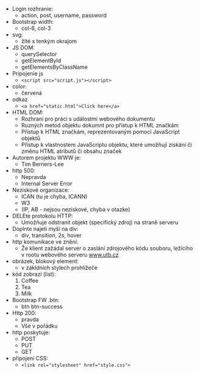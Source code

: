 - Login rozhranie:
  - action, post, username, password
- Bootstrap width:
  - col-6, col-3
- svg:
  - žlté s tenkým okrajom
- JS DOM:
  - querySelector
  - getElementById
  - getElementsByClassName
- Pripojenie js
  - ```<script src="script.js"></script>```
- color:
  - červená
- odkaz
  - ```<a href="static.html">Click here</a>```
- HTML DOM:
  - Rozhraní pro práci s událostmi webového dokumentu
  - Ruzných metod objektu dokumnt pro přístup k HTML značkám
  - Přístup k HTML značkám, reprezentovaným pomocí JavaScript objektů
  - Přístup k vlastnostem JavaScriptu objektu, které umožňují získání či změnu HTML atributů či obsahu značek
- Autorem projektu WWW je:
  - Tim Berners-Lee
- http 500:
  - Nepravda
  - Internal Server Error
- Neziskové organizace:
  - ICAN (tu je chyba, ICANN)
  - W3
  - (IP, AB - nejsou neziskové, chyba v otazke)
- DELEte protokolu HTTP:
  - Umožňuje odstranit objekt (specifický zdroj) na straně serveru
- Doplnte najeti myší na div:
  - div, transition, 2s, hover
- http komunikace ve znění:
  - Že klient zažádal server o zaslání zdrojového kódu souboru, ležícího v rootu webového serveru www.utb.cz
- obrázek, blokový element:
  - v zákldních stylech prohlížeče
- kód zobrazí (list):
  1. Coffee
  2. Tea
  3. Milk
- Bootstrap FW .btn:
  - btn btn-success
- Http 200:
  - pravda
  - Vše v pořádku
- http poskytuje:
  - POST
  - PUT
  - GET
- připojení CSS:
  - ```<link rel="stylesheet" href="style.css">```
